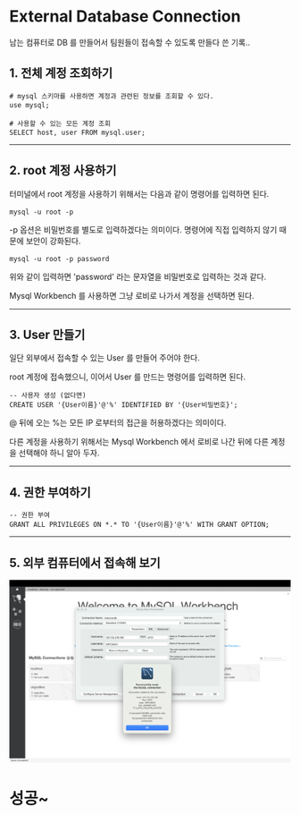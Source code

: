 # External Database Connection
남는 컴퓨터로 DB 를 만들어서 팀원들이 접속할 수 있도록 만들다 쓴 기록..

## 1. 전체 계정 조회하기

```mysql
# mysql 스키마를 사용하면 계정과 관련된 정보를 조회할 수 있다.
use mysql;

# 사용할 수 있는 모든 계정 조회
SELECT host, user FROM mysql.user;
```

---

## 2. root 계정 사용하기

터미널에서 root 계정을 사용하기 위해서는 다음과 같이 명령어를 입력하면 된다.

```shell
mysql -u root -p
```

-p 옵션은 비밀번호를 별도로 입력하겠다는 의미이다. 명령어에 직접 입력하지 않기 때문에 보안이 강화된다.

```shell
mysql -u root -p password
```

위와 같이 입력하면 'password' 라는 문자열을 비밀번호로 입력하는 것과 같다.

Mysql Workbench 를 사용하면 그냥 로비로 나가서 계정을 선택하면 된다.

---

## 3. User 만들기

일단 외부에서 접속할 수 있는 User 를 만들어 주어야 한다.

root 계정에 접속했으니, 이어서 User 를 만드는 명령어를 입력하면 된다.

```mysql
-- 사용자 생성 (없다면)
CREATE USER '{User이름}'@'%' IDENTIFIED BY '{User비밀번호}';
```

@ 뒤에 오는 %는 모든 IP 로부터의 접근을 허용하겠다는 의미이다.

다른 계정을 사용하기 위해서는 Mysql Workbench 에서 로비로 나간 뒤에 다른 계정을 선택해야 하니 알아 두자.

---

## 4. 권한 부여하기
```mysql
-- 권한 부여
GRANT ALL PRIVILEGES ON *.* TO '{User이름}'@'%' WITH GRANT OPTION;
```

---

## 5. 외부 컴퓨터에서 접속해 보기

![external_database_connection.png](../99_img/external_database_connection.png)

# 성공~